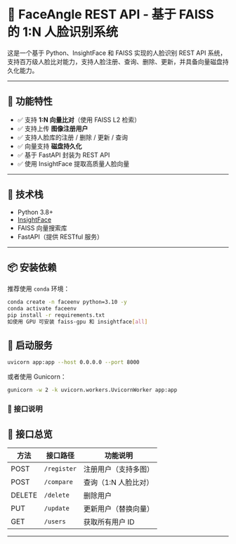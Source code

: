 # 🧠 FaceAngle REST API - 基于 FAISS 的 1:N 人脸识别系统

这是一个基于 Python、InsightFace 和 FAISS 实现的人脸识别 REST API 系统，支持百万级人脸比对能力，支持人脸注册、查询、删除、更新，并具备向量磁盘持久化能力。

---

## 🚀 功能特性

- ✅ 支持 **1:N 向量比对**（使用 FAISS L2 检索）
- ✅ 支持上传 **图像注册用户**
- ✅ 支持人脸库的注册 / 删除 / 更新 / 查询
- ✅ 向量支持 **磁盘持久化**
- ✅ 基于 FastAPI 封装为 REST API
- ✅ 使用 InsightFace 提取高质量人脸向量

---

## 🧱 技术栈

- Python 3.8+
- [InsightFace](https://github.com/deepinsight/insightface)
- FAISS 向量搜索库
- FastAPI（提供 RESTful 服务）

---

## 📦 安装依赖

推荐使用 `conda` 环境：

```bash
conda create -n faceenv python=3.10 -y
conda activate faceenv
pip install -r requirements.txt
如使用 GPU 可安装 faiss-gpu 和 insightface[all]
```

## 🏁 启动服务
```bash
uvicorn app:app --host 0.0.0.0 --port 8000
```
或者使用 Gunicorn：
```bash
gunicorn -w 2 -k uvicorn.workers.UvicornWorker app:app
```

### 📸 接口说明
## 📝 接口总览

| 方法 | 接口路径       | 功能说明                 |
|------|----------------|--------------------------|
| POST | `/register`    | 注册用户（支持多图）     |
| POST | `/compare`     | 查询（1:N 人脸比对）      |
| DELETE | `/delete`    | 删除用户                 |
| PUT  | `/update`      | 更新用户（替换向量）     |
| GET  | `/users`       | 获取所有用户 ID          |

---

